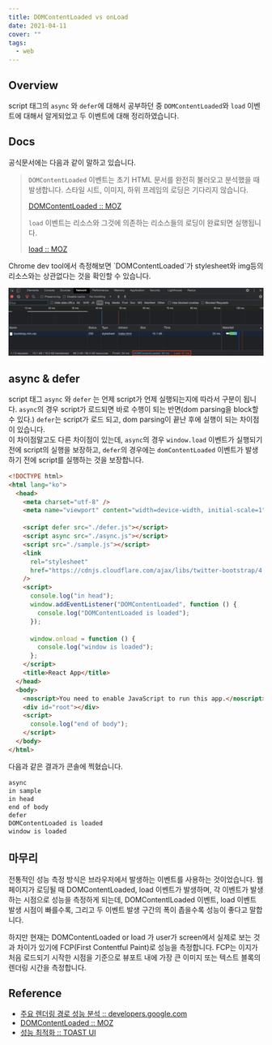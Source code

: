```yaml
---
title: DOMContentLoaded vs onLoad
date: 2021-04-11
cover: ""
tags:
  - web
---
```


## Overview

script 태그의 `async` 와 `defer`에 대해서 공부하던 중 `DOMContentLoaded`와 `load` 이벤트에 대해서 알게되었고 두 이벤트에 대해 정리하였습니다.

<!--truncate-->

## Docs

공식문서에는 다음과 같이 말하고 있습니다.

> `DOMContentLoaded` 이벤트는 초기 HTML 문서를 완전히 불러오고 분석했을 때 발생합니다. 스타일 시트, 이미지, 하위 프레임의 로딩은 기다리지 않습니다.
>
> [DOMContentLoaded :: MOZ](https://developer.mozilla.org/ko/docs/Web/API/Window/DOMContentLoaded_event)
>
> `load` 이벤트는 리소스와 그것에 의존하는 리소스들의 로딩이 완료되면 실행됩니다.
>
> [load :: MOZ](https://developer.mozilla.org/ko/docs/Web/API/Window/load_event)

Chrome dev tool에서 측정해보면 \`DOMContentLoaded\`가 stylesheet와 img등의 리소스와는 상관없다는 것을 확인할 수 있습니다.

![](../images/domcontentload.png)

## async & defer

script 태그 `async` 와 `defer` 는 언제 script가 언제 실행되는지에 따라서 구분이 됩니다. `async`의 경우 script가 로드되면 바로 수행이 되는 반면(dom parsing을 block할 수 있다.) `defer`는 script가 로드 되고, dom parsing이 끝난 후에 실행이 되는 차이점이 있습니다. <br/>
이 차이점말고도 다른 차이점이 있는데, `async`의 경우 `window.load` 이벤트가 실행되기 전에 script의 실행을 보장하고, `defer`의 경우에는 `domContentLoaded` 이벤트가 발생하기 전에 script를 실행하는 것을 보장합니다.

```html
<!DOCTYPE html>
<html lang="ko">
  <head>
    <meta charset="utf-8" />
    <meta name="viewport" content="width=device-width, initial-scale=1" />

    <script defer src="./defer.js"></script>
    <script async src="./async.js"></script>
    <script src="./sample.js"></script>
    <link
      rel="stylesheet"
      href="https://cdnjs.cloudflare.com/ajax/libs/twitter-bootstrap/4.0.0-alpha/css/bootstrap.min.css"
    />
    <script>
      console.log("in head");
      window.addEventListener("DOMContentLoaded", function () {
        console.log("DOMContentLoaded is loaded");
      });

      window.onload = function () {
        console.log("window is loaded");
      };
    </script>
    <title>React App</title>
  </head>
  <body>
    <noscript>You need to enable JavaScript to run this app.</noscript>
    <div id="root"></div>
    <script>
      console.log("end of body");
    </script>
  </body>
</html>
```

다음과 같은 결과가 콘솔에 찍혔습니다.

```shell
async
in sample
in head
end of body
defer
DOMContentLoaded is loaded
window is loaded
```

## 마무리

전통적인 성능 측정 방식은 브라우저에서 발생하는 이벤트를 사용하는 것이었습니다. 웹 페이지가 로딩될 때 DOMContentLoaded, load 이벤트가 발생하며, 각 이벤트가 발생하는 시점으로 성능을 측정하게 되는데, DOMContentlLoaded 이벤트, load 이벤트 발생 시점이 빠를수록, 그리고 두 이벤트 발생 구간의 폭이 좁을수록 성능이 좋다고 말합니다.

하지만 현재는 DOMContentLoaded or load 가 user가 screen에서 실제로 보는 것과 차이가 있기에 FCP(First Contentful Paint)로 성능을 측정합니다. FCP는 이지가 처음 로드되기 시작한 시점을 기준으로 뷰포트 내에 가장 큰 이미지 또는 텍스트 블록의 렌더링 시간을 측정합니다.

## Reference

- [주요 렌더링 경로 성능 분석 :: developers.google.com](https://developers.google.com/web/fundamentals/performance/critical-rendering-path/analyzing-crp)
- [DOMContentLoaded :: MOZ](https://developer.mozilla.org/en-US/docs/Web/API/Window/DOMContentLoaded_event)
- [성능 최적화 :: TOAST UI](https://ui.toast.com/fe-guide/ko_PERFORMANCE)
